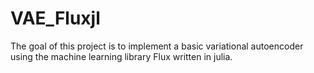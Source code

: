# VAE_Fluxjl

The goal of this project is to implement a basic variational autoencoder using the machine learning library Flux  written in julia.

